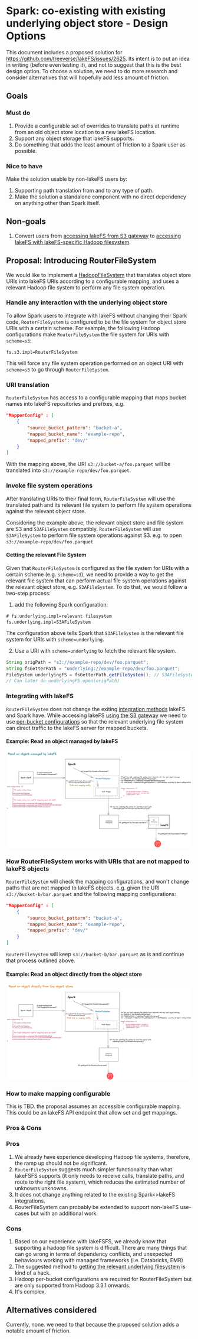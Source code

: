 # Spark: co-existing with existing underlying object store - Design Options

This document includes a proposed solution for https://github.com/treeverse/lakeFS/issues/2625. 
Its intent is to put an idea in writing (before even testing it), and not to suggest that this is the best design option. 
To choose a solution, we need to do more research and consider alternatives that will hopefully add less amount of friction.

## Goals

### Must do

1. Provide a configurable set of overrides to translate paths at runtime from an old object store location to a new lakeFS location.
2. Support any object storage that lakeFS supports.
3. Do something that adds the least amount of friction to a Spark user as possible.

### Nice to have

Make the solution usable by non-lakeFS users by:
1. Supporting path translation from and to any type of path.
2. Make the solution a standalone component with no direct dependency on anything other than Spark itself. 

## Non-goals

1. Convert users from [accessing lakeFS from S3 gateway](../docs/integrations/spark.md#access-lakefs-using-the-s3a-gateway) to [accessing lakeFS with lakeFS-specific Hadoop filesystem](../docs/integrations/spark.md#access-lakefs-using-the-lakefs-specific-hadoop-filesystem).  

## Proposal: Introducing RouterFileSystem

We would like to implement a [HadoopFileSystem](https://github.com/apache/hadoop/blob/2960d83c255a00a549f8809882cd3b73a6266b6d/hadoop-common-project/hadoop-common/src/main/java/org/apache/hadoop/fs/FileSystem.java) 
that translates object store URIs into lakeFS URIs according to a configurable mapping, and uses a relevant Hadoop file system to 
perform any file system operation.  

### Handle any interaction with the underlying object store

To allow Spark users to integrate with lakeFS without changing their Spark code, `RouterFileSystem` is configured to be 
the file system for object store URIs with a certain scheme. For example, the following Hadoop configurations make 
`RouterFileSystem` the file system for URIs with `scheme=s3`:
```shell
fs.s3.impl=RouterFileSystem
```
This will force any file system operation performed on an object URI with `scheme=s3` to go through `RouterFileSystem`.   

### URI translation

`RouterFileSystem` has access to a configurable mapping that maps bucket names into lakeFS repositories and prefixes, e.g.
```json
"MapperConfig" : [
    {
        "source_bucket_pattern": "bucket-a",
        "mapped_bucket_name": "example-repo",
        "mapped_prefix": "dev/"
    }
]
```

With the mapping above, the URI `s3://bucket-a/foo.parquet` will be translated into `s3://example-repo/dev/foo.parquet`. 

### Invoke file system operations

After translating URIs to their final form, `RouterFileSystem` will use the translated path and its relevant file system to 
perform file system operations against the relevant object store. 

Considering the example above, the relevant object store and file system are S3 and `S3AFileSystem` compatibly. `RouterFileSystem` will use `S3AFileSystem` to perform file system operations against S3. e.g. to open `s3://example-repo/dev/foo.parquet`

#### Getting the relevant File System 

Given that `RouterFileSystem` is configured as the file system for URIs with a certain scheme (e.g. `scheme=s3`),
we need to provide a way to get the relevant file system that can perform actual file system operations against the 
relevant object store, e.g. `S3AFileSystem`. 
To do that, we would follow a two-step process: 
1. add the following Spark configuration:
```shell
# fs.underlying.impl=relevant filesystem
fs.underlying.impl=S3AFileSystem
``` 
The configuration above tells Spark that `S3AFileSystem` is the relevant file system for URIs with `scheme=underlying`. 

2. Use a URI with `scheme=underlying` to fetch the relevant file system. 
```java
String origPath = "s3://example-repo/dev/foo.parquet";
String fsGetterPath = "underlying://example-repo/dev/foo.parquet";
FileSystem underlyingFS = fsGetterPath.getFileSystem(); // S3AFileSystem according to Spark configurations
// Can later do underlyingFS.open(origPath) 
```

### Integrating with lakeFS

`RouterFileSystem` does not change the exiting [integration methods](../docs/integrations/spark.md#two-tiered-spark-support) 
lakeFS and Spark have. 
While accessing lakeFS [using the S3 gateway](../docs/integrations/spark.md#access-lakefs-using-the-s3a-gateway) we need 
to use [per-bucket configurations](../docs/integrations/spark.md#per-bucket-configuration) so that the relevant underlying 
file system can direct traffic to the lakeFS server for mapped buckets. 

#### Example: Read an object managed by lakeFS

![RouterFS with lakeFS URI](diagrams/routerFS_lakefs_path.png)

### How RouterFileSystem works with URIs that are not mapped to lakeFS objects   

`RouterFileSystem` will check the mapping configurations, and won't change paths that are not mapped to lakeFS objects. 
e.g. given the URI `s3://bucket-b/bar.parquet` and the following mapping configurations:
```json
"MapperConfig" : [
    {
        "source_bucket_pattern": "bucket-a",
        "mapped_bucket_name": "example-repo",
        "mapped_prefix": "dev/"
    }
]
```
`RouterFileSystem` will keep `s3://bucket-b/bar.parquet` as is and continue that process outlined above. 

#### Example: Read an object directly from the object store

![RouterFS with S3 URI](diagrams/routerFS_s3_path.png)

### How to make mapping configurable 

This is TBD. the proposal assumes an accessible configurable mapping. This could be an lakeFS API endpoint that allow 
set and get mappings.

### Pros & Cons

### Pros 

1. We already have experience developing Hadoop file systems, therefore, the ramp up should not be significant. 
2. `RouterFileSystem` suggests much simpler functionality than what lakeFSFS supports (it only needs to receive calls, translate paths, and route to the right file system), which reduces the estimated number of unknowns unknowns.
3. It does not change anything related to the existing Spark<>lakeFS integrations.
4. RouterFileSystem can probably be extended to support non-lakeFS use-cases but with an additional work. 

### Cons

1. Based on our experience with lakeFSFS, we already know that supporting a hadoop file system is difficult. There are many things that can go wrong in terms of dependency conflicts, and unexpected behaviours working with managed frameworks (i.e. Databricks, EMR)
2. The suggested method to [getting the relevant underlying filesystem](#getting-the-relevant-file-system) is kind of a hack.
3. Hadoop per-bucket configurations are required for RouterFileSystem but are only supported from Hadoop 3.3.1 onwards. 
4. It's complex.

## Alternatives considered 

Currently, none. we need to that because the proposed solution adds a notable amount of friction. 




